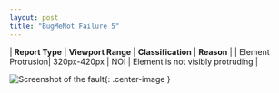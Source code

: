 ```yaml
---
layout: post
title: "BugMeNot Failure 5"
---
```

| **Report Type** | **Viewport Range** | **Classification** | **Reason** |
| Element Protrusion| 320px-420px | NOI | Element is not visibly protruding | 

![Screenshot of the fault](../../../assets/images/BugMeNot/fault5/overflow-Width370.png){: .center-image }